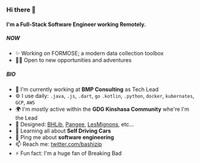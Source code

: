 ### Hi there 👋

#### I'm a Full-Stack Software Engineer working Remotely.

##### NOW

- ✨ Working on FORMOSE; a modern data collection toolbox
- 🧑‍🎤 Open to new opportunities and adventures

##### BIO

- 🏢 I'm currently working at **BMP Consulting** as Tech Lead
- ⚙️ I use daily: `.java`, `.js`, `.dart`, `go` `.kotlin`, `.python`, `docker`, `kubernates`, `GCP`, `AWS`
- 🌍 I'm mostly active within the **GDG Kinshasa Community** whe're I'm the Lead
- 💅 Designed: [BHLib](https://github.com/bashizip/business-hours-picker), [Pangee](https://github.com/bashizip/pangee), [LesMignons](https://github.com/bashizip/les-mignons), etc…
- 🌱 Learning all about **Self Driving Cars**
- 💬 Ping me about **software engineering**
- 📫 Reach me: [twitter.com/bashizip](https://twitter.com/bashizip)
- ⚡️ Fun fact: I'm a huge fan of Breaking Bad
